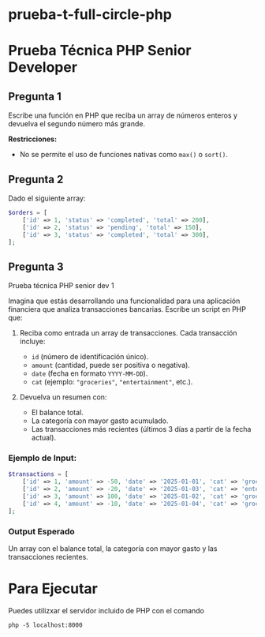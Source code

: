 # prueba-t-full-circle-php

# Prueba Técnica PHP Senior Developer

## Pregunta 1

Escribe una función en PHP que reciba un array de números enteros y devuelva el segundo número más grande.

**Restricciones:**
- No se permite el uso de funciones nativas como `max()` o `sort()`.

## Pregunta 2

Dado el siguiente array:

```php
$orders = [
    ['id' => 1, 'status' => 'completed', 'total' => 200],
    ['id' => 2, 'status' => 'pending', 'total' => 150],
    ['id' => 3, 'status' => 'completed', 'total' => 300],
];
```

## Pregunta 3

Prueba técnica PHP senior dev 1

Imagina que estás desarrollando una funcionalidad para una aplicación financiera que analiza transacciones bancarias. Escribe un script en PHP que:

1. Reciba como entrada un array de transacciones. Cada transacción incluye:
   - `id` (número de identificación único).
   - `amount` (cantidad, puede ser positiva o negativa).
   - `date` (fecha en formato `YYYY-MM-DD`).
   - `cat` (ejemplo: `"groceries"`, `"entertainment"`, etc.).

2. Devuelva un resumen con:
   - El balance total.
   - La categoría con mayor gasto acumulado.
   - Las transacciones más recientes (últimos 3 días a partir de la fecha actual).

### Ejemplo de Input:
```php
$transactions = [
    ['id' => 1, 'amount' => -50, 'date' => '2025-01-01', 'cat' => 'groceries'],
    ['id' => 2, 'amount' => -20, 'date' => '2025-01-03', 'cat' => 'entertainment'],
    ['id' => 3, 'amount' => 100, 'date' => '2025-01-02', 'cat' => 'groceries'],
    ['id' => 4, 'amount' => -10, 'date' => '2025-01-04', 'cat' => 'groceries'],
];
```
### Output Esperado
Un array con el balance total, la categoría con mayor gasto y las transacciones
recientes.


# Para Ejecutar
Puedes utilizxar el servidor incluido de PHP con el comando
```
php -S localhost:8000
```